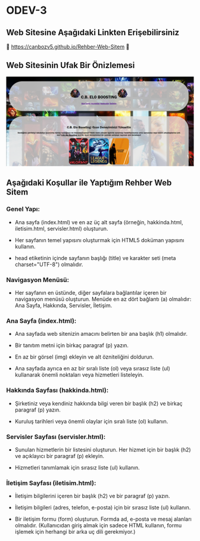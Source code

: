 # ODEV-3 

## Web Sitesine Aşağıdaki Linkten Erişebilirsiniz

📌 https://canbozv5.github.io/Rehber-Web-Sitem 📌

## Web Sitesinin Ufak Bir Önizlemesi 

![Web Sitesi Önizleme](./img/preview.png)


## Aşağıdaki Koşullar ile Yaptığım Rehber Web Sitem


### Genel Yapı:

- Ana sayfa (index.html) ve en az üç alt sayfa (örneğin, hakkinda.html, iletisim.html, servisler.html) oluşturun.

- Her sayfanın temel yapısını oluşturmak için HTML5 doküman yapısını kullanın.

- head etiketinin içinde sayfanın başlığı (title) ve karakter seti (meta charset="UTF-8") olmalıdır.

### Navigasyon Menüsü:

- Her sayfanın en üstünde, diğer sayfalara bağlantılar içeren bir navigasyon menüsü oluşturun. Menüde en az dört bağlantı (a) olmalıdır: Ana Sayfa, Hakkında, Servisler, İletişim.

### Ana Sayfa (index.html):

- Ana sayfada web sitenizin amacını belirten bir ana başlık (h1) olmalıdır.

- Bir tanıtım metni için birkaç paragraf (p) yazın.

- En az bir görsel (img) ekleyin ve alt özniteliğini doldurun.

- Ana sayfada ayrıca en az bir sıralı liste (ol) veya sırasız liste (ul) kullanarak önemli noktaları veya hizmetleri listeleyin.

### Hakkında Sayfası (hakkinda.html):

- Şirketiniz veya kendiniz hakkında bilgi veren bir başlık (h2) ve birkaç paragraf (p) yazın.

- Kuruluş tarihleri veya önemli olaylar için sıralı liste (ol) kullanın.

### Servisler Sayfası (servisler.html):

- Sunulan hizmetlerin bir listesini oluşturun. Her hizmet için bir başlık (h2) ve açıklayıcı bir paragraf (p) ekleyin.

- Hizmetleri tanımlamak için sırasız liste (ul) kullanın.

### İletişim Sayfası (iletisim.html):

- İletişim bilgilerini içeren bir başlık (h2) ve bir paragraf (p) yazın.

- İletişim bilgileri (adres, telefon, e-posta) için bir sırasız liste (ul) kullanın.

- Bir iletişim formu (form) oluşturun. Formda ad, e-posta ve mesaj alanları olmalıdır. (Kullanıcıdan giriş almak için sadece HTML kullanın, formu işlemek için herhangi bir arka uç dili gerekmiyor.)
